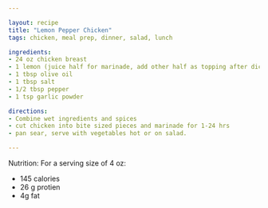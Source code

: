 ```yaml
---

layout: recipe 
title: "Lemon Pepper Chicken"
tags: chicken, meal prep, dinner, salad, lunch

ingredients:
- 24 oz chicken breast
- 1 lemon (juice half for marinade, add other half as topping after dicing chicken)
- 1 tbsp olive oil
- 1 tbsp salt
- 1/2 tbsp pepper
- 1 tsp garlic powder

directions:
- Combine wet ingredients and spices
- cut chicken into bite sized pieces and marinade for 1-24 hrs
- pan sear, serve with vegetables hot or on salad.

---
```

Nutrition:
For a serving size of 4 oz:
- 145 calories
- 26 g protien
- 4g fat
